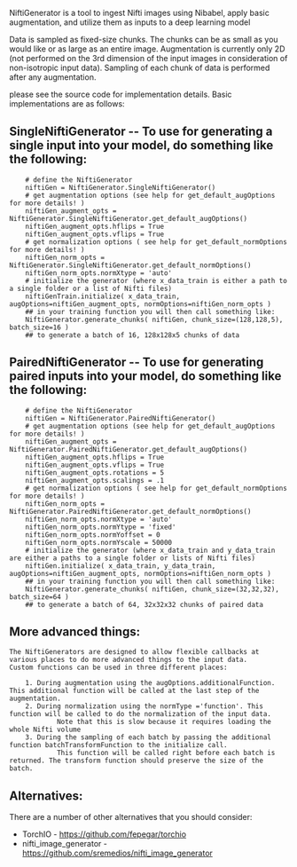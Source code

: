 NiftiGenerator is a tool to ingest Nifti images using Nibabel, apply basic augmentation, and utilize them as inputs to a deep learning model

Data is sampled as fixed-size chunks. The chunks can be as small as you would like or as large as an entire image.
Augmentation is currently only 2D (not performed on the 3rd dimension of the input images in consideration of non-isotropic input data).
Sampling of each chunk of data is performed after any augmentation.

please see the source code for implementation details. Basic implementations are as follows:

## SingleNiftiGenerator -- To use for generating a single input into your model, do something like the following:
```
    # define the NiftiGenerator
    niftiGen = NiftiGenerator.SingleNiftiGenerator()
    # get augmentation options (see help for get_default_augOptions for more details! )
    niftiGen_augment_opts = NiftiGenerator.SingleNiftiGenerator.get_default_augOptions()
    niftiGen_augment_opts.hflips = True
    niftiGen_augment_opts.vflips = True
    # get normalization options ( see help for get_default_normOptions for more details! )
    niftiGen_norm_opts = NiftiGenerator.SingleNiftiGenerator.get_default_normOptions()
    niftiGen_norm_opts.normXtype = 'auto'
    # initialize the generator (where x_data_train is either a path to a single folder or a list of Nifti files)
    niftiGenTrain.initialize( x_data_train, augOptions=niftiGen_augment_opts, normOptions=niftiGen_norm_opts )
    ## in your training function you will then call something like:
    NiftiGenerator.generate_chunks( niftiGen, chunk_size=(128,128,5), batch_size=16 ) 
    ## to generate a batch of 16, 128x128x5 chunks of data
```

## PairedNiftiGenerator -- To use for generating paired inputs into your model, do something like the following:
```
    # define the NiftiGenerator
    niftiGen = NiftiGenerator.PairedNiftiGenerator()
    # get augmentation options (see help for get_default_augOptions for more details! )
    niftiGen_augment_opts = NiftiGenerator.PairedNiftiGenerator.get_default_augOptions()
    niftiGen_augment_opts.hflips = True
    niftiGen_augment_opts.vflips = True
    niftiGen_augment_opts.rotations = 5
    niftiGen_augment_opts.scalings = .1
    # get normalization options ( see help for get_default_normOptions for more details! )
    niftiGen_norm_opts = NiftiGenerator.PairedNiftiGenerator.get_default_normOptions()
    niftiGen_norm_opts.normXtype = 'auto'
    niftiGen_norm_opts.normYtype = 'fixed'
    niftiGen_norm_opts.normYoffset = 0
    niftiGen_norm_opts.normYscale = 50000
    # initialize the generator (where x_data_train and y_data_train are either a paths to a single folder or lists of Nifti files)
    niftiGen.initialize( x_data_train, y_data_train, augOptions=niftiGen_augment_opts, normOptions=niftiGen_norm_opts )
    ## in your training function you will then call something like:
    NiftiGenerator.generate_chunks( niftiGen, chunk_size=(32,32,32), batch_size=64 ) 
    ## to generate a batch of 64, 32x32x32 chunks of paired data
```

## More advanced things:

    The NiftiGenerators are designed to allow flexible callbacks at various places to do more advanced things to the input data.
    Custom functions can be used in three different places:
    
        1. During augmentation using the augOptions.additionalFunction. This additional function will be called at the last step of the augmentation.
        2. During normalization using the normType ='function'. This function will be called to do the normalization of the input data.
                Note that this is slow because it requires loading the whole Nifti volume
        3. During the sampling of each batch by passing the additional function batchTransformFunction to the initialize call.
                This function will be called right before each batch is returned. The transform function should preserve the size of the batch. 

## Alternatives:

There are a number of other alternatives that you should consider:
    
* TorchIO - https://github.com/fepegar/torchio
* nifti_image_generator - https://github.com/sremedios/nifti_image_generator
    
